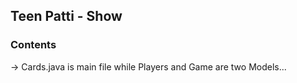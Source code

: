 ## Teen Patti - Show

### Contents
-> Cards.java is main file while Players and Game are two Models...
